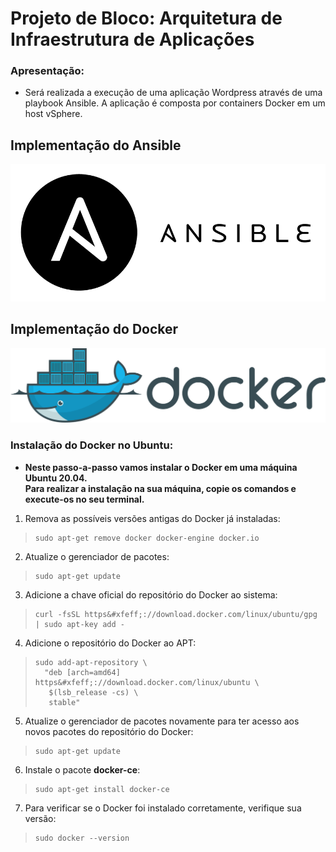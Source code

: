 # Projeto de Bloco: Arquitetura de Infraestrutura de Aplicações

### Apresentação:
- Será realizada a execução de uma aplicação Wordpress através de uma playbook Ansible. A aplicação é composta por containers Docker em um host vSphere.

## Implementação do Ansible

![Ansible Logo](https://github.com/maa-targino/Playbook-Docker/blob/main/ansible-logo.png)

## Implementação do Docker

![Docker Logo](https://github.com/maa-targino/Playbook-Docker/blob/main/docker-logo.png)  

### Instalação do Docker no Ubuntu:

- **Neste passo-a-passo vamos instalar o Docker em uma máquina Ubuntu 20.04.  
Para realizar a instalação na sua máquina, copie os comandos e execute-os no seu terminal.**

1. Remova as possíveis versões antigas do Docker já instaladas:  
> ```
> sudo apt-get remove docker docker-engine docker.io
> ```

2. Atualize o gerenciador de pacotes:  
> ```
> sudo apt-get update  
> ```

3. Adicione a chave oficial do repositório do Docker ao sistema:  
> ```
> curl -fsSL https&#xfeff;://download.docker.com/linux/ubuntu/gpg | sudo apt-key add -  
> ```

4. Adicione o repositório do Docker ao APT:
> ```
> sudo add-apt-repository \  
>   "deb [arch=amd64] https&#xfeff;://download.docker.com/linux/ubuntu \  
>    $(lsb_release -cs) \  
>    stable"
> ```

5. Atualize o gerenciador de pacotes novamente para ter acesso aos novos pacotes do repositório do Docker:
> ```
> sudo apt-get update
> ```

6. Instale o pacote **docker-ce**:
> ```
> sudo apt-get install docker-ce
> ```

7. Para verificar se o Docker foi instalado corretamente, verifique sua versão:
> ```
> sudo docker --version
> ```

## 
